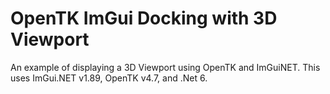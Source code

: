 # OpenTK ImGui Docking with 3D Viewport
An example of displaying a 3D Viewport using OpenTK and ImGuiNET. This uses ImGui.NET v1.89, OpenTK v4.7, and .Net 6.
